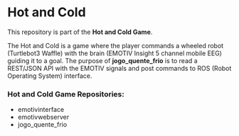 # Hot and Cold

This repository is part of the **Hot and Cold Game**. 

The Hot and Cold is a game where the player commands a wheeled robot (Turtlebot3 Waffle) with the brain (EMOTIV Insight 5 channel mobile EEG) guiding it to a goal. The purpose of **jogo_quente_frio** is to read a REST/JSON API with the EMOTIV signals and post commands to ROS (Robot Operating System) interface.

### Hot and Cold Game Repositories:

- emotivinterface
- emotivwebserver
- jogo_quente_frio
